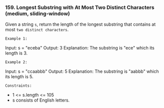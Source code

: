 ### 159. Longest Substring with At Most Two Distinct Characters (medium, sliding-window)

Given a string `s`, return the length of the longest substring that contains at most `two distinct characters`.

`Example 1:`

Input: s = "eceba"
Output: 3
Explanation: The substring is "ece" which its length is 3.

`Example 2:`

Input: s = "ccaabbb"
Output: 5
Explanation: The substring is "aabbb" which its length is 5.

`Constraints:`

- 1 <= s.length <= 105
- s consists of English letters.
